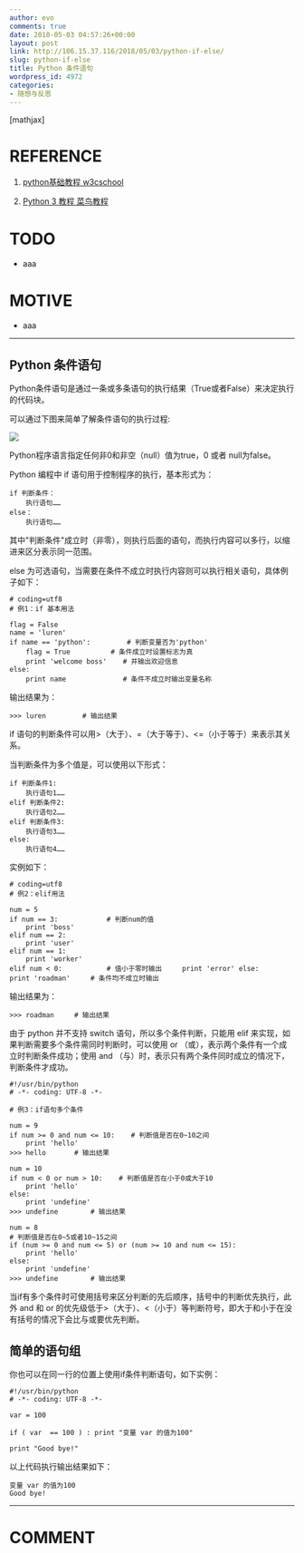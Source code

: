 ```yaml
---
author: evo
comments: true
date: 2018-05-03 04:57:26+00:00
layout: post
link: http://106.15.37.116/2018/05/03/python-if-else/
slug: python-if-else
title: Python 条件语句
wordpress_id: 4972
categories:
- 随想与反思
---
```


<!-- more -->

[mathjax]


# REFERENCE





 	
  1. [python基础教程 w3cschool](https://www.w3cschool.cn/python/)

 	
  2. [Python 3 教程 菜鸟教程](http://www.runoob.com/python3/python3-tutorial.html)




# TODO





 	
  * aaa




# MOTIVE





 	
  * aaa





* * *





## Python 条件语句


Python条件语句是通过一条或多条语句的执行结果（True或者False）来决定执行的代码块。

可以通过下图来简单了解条件语句的执行过程:




![](http://106.15.37.116/wp-content/uploads/2018/05/img_5aea9679ee929.png)


Python程序语言指定任何非0和非空（null）值为true，0 或者 null为false。

Python 编程中 if 语句用于控制程序的执行，基本形式为：

    
    if 判断条件：
        执行语句……
    else：
        执行语句……
    


其中"判断条件"成立时（非零），则执行后面的语句，而执行内容可以多行，以缩进来区分表示同一范围。

else 为可选语句，当需要在条件不成立时执行内容则可以执行相关语句，具体例子如下：

    
    # coding=utf8
    # 例1：if 基本用法
    
    flag = False
    name = 'luren'
    if name == 'python':         # 判断变量否为'python'
        flag = True          # 条件成立时设置标志为真
        print 'welcome boss'    # 并输出欢迎信息
    else:
        print name              # 条件不成立时输出变量名称
    


输出结果为：

    
    >>> luren         # 输出结果
    


if 语句的判断条件可以用>（大于）、=（大于等于）、<=（小于等于）来表示其关系。

当判断条件为多个值是，可以使用以下形式：

    
    if 判断条件1:
        执行语句1……
    elif 判断条件2:
        执行语句2……
    elif 判断条件3:
        执行语句3……
    else:
        执行语句4……
    


实例如下：

    
    # coding=utf8
    # 例2：elif用法
    
    num = 5     
    if num == 3:            # 判断num的值
        print 'boss'        
    elif num == 2:
        print 'user'
    elif num == 1:
        print 'worker'
    elif num < 0:           # 值小于零时输出     print 'error' else:     print 'roadman'     # 条件均不成立时输出


输出结果为：

    
    >>> roadman     # 输出结果
    


由于 python 并不支持 switch 语句，所以多个条件判断，只能用 elif 来实现，如果判断需要多个条件需同时判断时，可以使用 or （或），表示两个条件有一个成立时判断条件成功；使用 and （与）时，表示只有两个条件同时成立的情况下，判断条件才成功。

    
    #!/usr/bin/python
    # -*- coding: UTF-8 -*-
    
    # 例3：if语句多个条件
    
    num = 9
    if num >= 0 and num <= 10:    # 判断值是否在0~10之间
        print 'hello'
    >>> hello		# 输出结果
    
    num = 10
    if num < 0 or num > 10:    # 判断值是否在小于0或大于10
        print 'hello'
    else:
    	print 'undefine'
    >>> undefine		# 输出结果
    
    num = 8
    # 判断值是否在0~5或者10~15之间
    if (num >= 0 and num <= 5) or (num >= 10 and num <= 15):    
        print 'hello'
    else:
        print 'undefine'
    >>> undefine		# 输出结果


当if有多个条件时可使用括号来区分判断的先后顺序，括号中的判断优先执行，此外 and 和 or 的优先级低于>（大于）、<（小于）等判断符号，即大于和小于在没有括号的情况下会比与或要优先判断。


## 简单的语句组


你也可以在同一行的位置上使用if条件判断语句，如下实例：

    
    #!/usr/bin/python 
    # -*- coding: UTF-8 -*-
     
    var = 100 
     
    if ( var  == 100 ) : print "变量 var 的值为100" 
     
    print "Good bye!"


以上代码执行输出结果如下：

    
    变量 var 的值为100
    Good bye!
























* * *





# COMMENT



